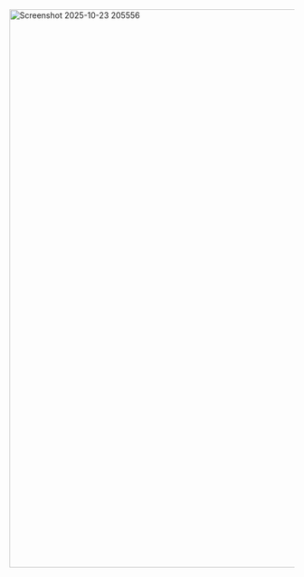 <img width="1919" height="986" alt="Screenshot 2025-10-23 205556" src="https://github.com/user-attachments/assets/8f9bd6ce-cf29-4240-8651-37dfdef9c572" />
